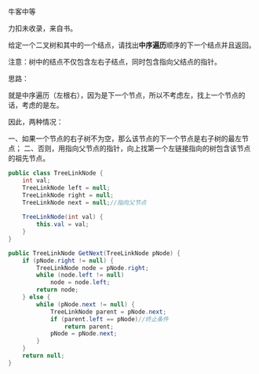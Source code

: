 牛客中等

力扣未收录，来自书。



给定一个二叉树和其中的一个结点，请找出**中序遍历**顺序的下一个结点并且返回。

注意：树中的结点不仅包含左右子结点，同时包含指向父结点的指针。



思路：

就是中序遍历（左根右），因为是下一个节点，所以不考虑左，找上一个节点的话，考虑的是左。

因此，两种情况：

一、如果一个节点的右子树不为空，那么该节点的下一个节点是右子树的最左节点；
二、否则，用指向父节点的指针，向上找第一个左链接指向的树包含该节点的祖先节点。


```java
public class TreeLinkNode { 
    int val;
    TreeLinkNode left = null;
    TreeLinkNode right = null;
    TreeLinkNode next = null;//指向父节点
 
    TreeLinkNode(int val) {
        this.val = val;
    }
}
```
```java
public TreeLinkNode GetNext(TreeLinkNode pNode) {
    if (pNode.right != null) {
        TreeLinkNode node = pNode.right;
        while (node.left != null)
            node = node.left;
        return node;
    } else {
        while (pNode.next != null) {
            TreeLinkNode parent = pNode.next;
            if (parent.left == pNode)//终止条件
                return parent;
            pNode = pNode.next;
        }
    }
    return null;
}
```

